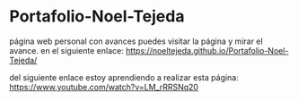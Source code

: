 # Portafolio-Noel-Tejeda
página web personal con avances
puedes visitar la página y mirar el avance. en el siguiente enlace: https://noeltejeda.github.io/Portafolio-Noel-Tejeda/


del siguiente enlace estoy aprendiendo a realizar esta página: https://www.youtube.com/watch?v=LM_rRRSNq20
